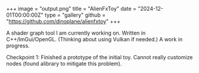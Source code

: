 +++
image = "output.png"
title = "AlienFxToy"
date = "2024-12-01T00:00:00Z"
type = "gallery"
github = "https://github.com/dinoplane/alienfxtoy"
+++

A shader graph tool I am currently working on. Written in C++/ImGui/OpenGL. (Thinking about using Vulkan if needed.) A work in progress.

Checkpoint 1: Finished a prototype of the initial toy. Cannot really customize nodes (found alibrary to mitigate this problem).
